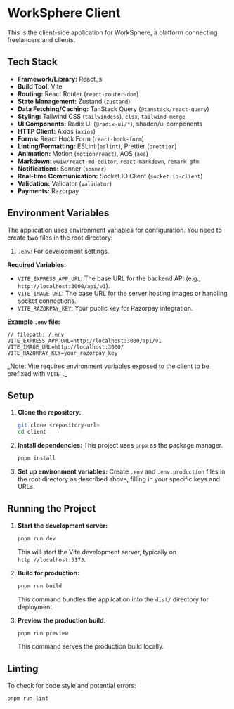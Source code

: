 # WorkSphere Client

This is the client-side application for WorkSphere, a platform connecting freelancers and clients.

## Tech Stack

- **Framework/Library:** React.js
- **Build Tool:** Vite
- **Routing:** React Router (`react-router-dom`)
- **State Management:** Zustand (`zustand`)
- **Data Fetching/Caching:** TanStack Query (`@tanstack/react-query`)
- **Styling:** Tailwind CSS (`tailwindcss`), `clsx`, `tailwind-merge`
- **UI Components:** Radix UI (`@radix-ui/*`), shadcn/ui components
- **HTTP Client:** Axios (`axios`)
- **Forms:** React Hook Form (`react-hook-form`)
- **Linting/Formatting:** ESLint (`eslint`), Prettier (`prettier`)
- **Animation:** Motion (`motion/react`), AOS (`aos`)
- **Markdown:** `@uiw/react-md-editor`, `react-markdown`, `remark-gfm`
- **Notifications:** Sonner (`sonner`)
- **Real-time Communication:** Socket.IO Client (`socket.io-client`)
- **Validation:** Validator (`validator`)
- **Payments:** Razorpay

## Environment Variables

The application uses environment variables for configuration. You need to create two files in the root directory:

1.  `.env`: For development settings.

**Required Variables:**

- `VITE_EXPRESS_APP_URL`: The base URL for the backend API (e.g., `http://localhost:3000/api/v1`).
- `VITE_IMAGE_URL`: The base URL for the server hosting images or handling socket connections.
- `VITE_RAZORPAY_KEY`: Your public key for Razorpay integration.

**Example `.env` file:**

```env
// filepath: /.env
VITE_EXPRESS_APP_URL=http://localhost:3000/api/v1
VITE_IMAGE_URL=http://localhost:3000/
VITE_RAZORPAY_KEY=your_razorpay_key
```

_Note: Vite requires environment variables exposed to the client to be prefixed with `VITE_`.\_

## Setup

1.  **Clone the repository:**
    ```sh
    git clone <repository-url>
    cd client
    ```
2.  **Install dependencies:**
    This project uses `pnpm` as the package manager.
    ```sh
    pnpm install
    ```
3.  **Set up environment variables:**
    Create `.env` and `.env.production` files in the root directory as described above, filling in your specific keys and URLs.

## Running the Project

1.  **Start the development server:**

    ```sh
    pnpm run dev
    ```

    This will start the Vite development server, typically on `http://localhost:5173`.

2.  **Build for production:**

    ```sh
    pnpm run build
    ```

    This command bundles the application into the `dist/` directory for deployment.

3.  **Preview the production build:**
    ```sh
    pnpm run preview
    ```
    This command serves the production build locally.

## Linting

To check for code style and potential errors:

```sh
pnpm run lint
```
